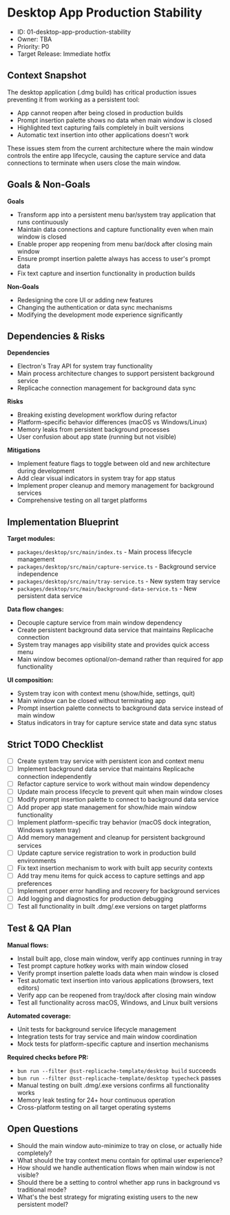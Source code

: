 # Desktop App Production Stability

- ID: 01-desktop-app-production-stability
- Owner: TBA
- Priority: P0
- Target Release: Immediate hotfix

## Context Snapshot

The desktop application (.dmg build) has critical production issues preventing it from working as a persistent tool:
- App cannot reopen after being closed in production builds
- Prompt insertion palette shows no data when main window is closed
- Highlighted text capturing fails completely in built versions
- Automatic text insertion into other applications doesn't work

These issues stem from the current architecture where the main window controls the entire app lifecycle, causing the capture service and data connections to terminate when users close the main window.

## Goals & Non-Goals

**Goals**
- Transform app into a persistent menu bar/system tray application that runs continuously
- Maintain data connections and capture functionality even when main window is closed
- Enable proper app reopening from menu bar/dock after closing main window
- Ensure prompt insertion palette always has access to user's prompt data
- Fix text capture and insertion functionality in production builds

**Non-Goals**
- Redesigning the core UI or adding new features
- Changing the authentication or data sync mechanisms
- Modifying the development mode experience significantly

## Dependencies & Risks

**Dependencies**
- Electron's Tray API for system tray functionality
- Main process architecture changes to support persistent background service
- Replicache connection management for background data sync

**Risks**
- Breaking existing development workflow during refactor
- Platform-specific behavior differences (macOS vs Windows/Linux)
- Memory leaks from persistent background processes
- User confusion about app state (running but not visible)

**Mitigations**
- Implement feature flags to toggle between old and new architecture during development
- Add clear visual indicators in system tray for app status
- Implement proper cleanup and memory management for background services
- Comprehensive testing on all target platforms

## Implementation Blueprint

**Target modules:**
- `packages/desktop/src/main/index.ts` - Main process lifecycle management
- `packages/desktop/src/main/capture-service.ts` - Background service independence
- `packages/desktop/src/main/tray-service.ts` - New system tray service
- `packages/desktop/src/main/background-data-service.ts` - New persistent data service

**Data flow changes:**
- Decouple capture service from main window dependency
- Create persistent background data service that maintains Replicache connection
- System tray manages app visibility state and provides quick access menu
- Main window becomes optional/on-demand rather than required for app functionality

**UI composition:**
- System tray icon with context menu (show/hide, settings, quit)
- Main window can be closed without terminating app
- Prompt insertion palette connects to background data service instead of main window
- Status indicators in tray for capture service state and data sync status

## Strict TODO Checklist

- [ ] Create system tray service with persistent icon and context menu
- [ ] Implement background data service that maintains Replicache connection independently
- [ ] Refactor capture service to work without main window dependency
- [ ] Update main process lifecycle to prevent quit when main window closes
- [ ] Modify prompt insertion palette to connect to background data service
- [ ] Add proper app state management for show/hide main window functionality
- [ ] Implement platform-specific tray behavior (macOS dock integration, Windows system tray)
- [ ] Add memory management and cleanup for persistent background services
- [ ] Update capture service registration to work in production build environments
- [ ] Fix text insertion mechanism to work with built app security contexts
- [ ] Add tray menu items for quick access to capture settings and app preferences
- [ ] Implement proper error handling and recovery for background services
- [ ] Add logging and diagnostics for production debugging
- [ ] Test all functionality in built .dmg/.exe versions on target platforms

## Test & QA Plan

**Manual flows:**
- Install built app, close main window, verify app continues running in tray
- Test prompt capture hotkey works with main window closed
- Verify prompt insertion palette loads data when main window is closed
- Test automatic text insertion into various applications (browsers, text editors)
- Verify app can be reopened from tray/dock after closing main window
- Test all functionality across macOS, Windows, and Linux built versions

**Automated coverage:**
- Unit tests for background service lifecycle management
- Integration tests for tray service and main window coordination
- Mock tests for platform-specific capture and insertion mechanisms

**Required checks before PR:**
- `bun run --filter @sst-replicache-template/desktop build` succeeds
- `bun run --filter @sst-replicache-template/desktop typecheck` passes
- Manual testing on built .dmg/.exe versions confirms all functionality works
- Memory leak testing for 24+ hour continuous operation
- Cross-platform testing on all target operating systems

## Open Questions

- Should the main window auto-minimize to tray on close, or actually hide completely?
- What should the tray context menu contain for optimal user experience?
- How should we handle authentication flows when main window is not visible?
- Should there be a setting to control whether app runs in background vs traditional mode?
- What's the best strategy for migrating existing users to the new persistent model?